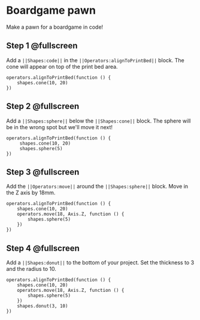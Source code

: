 
# Boardgame pawn

Make a pawn for a boardgame in code!


## Step 1 @fullscreen
Add a ``||Shapes:code||`` in the ``||Operators:alignToPrintBed||`` block.  The cone will appear on top of the print bed area.


```blocks
operators.alignToPrintBed(function () {
    shapes.cone(10, 20)
})
```


## Step 2 @fullscreen
Add a ``||Shapes:sphere||`` below the ``||Shapes:cone||`` block.  The sphere will be in the wrong spot but we'll move it next!

```blocks
operators.alignToPrintBed(function () {
     shapes.cone(10, 20)
     shapes.sphere(5)
})
```

## Step 3 @fullscreen
Add the  ``||Operators:move||`` around  the ``||Shapes:sphere||`` block.    Move in the Z axis by 18mm.

```blocks
operators.alignToPrintBed(function () {
    shapes.cone(10, 20)
    operators.move(18, Axis.Z, function () {
        shapes.sphere(5)
    })
})
```

## Step 4 @fullscreen
Add a  ``||Shapes:donut||`` to the bottom of your project.    Set the thickness to 3 and the radius to 10.

```blocks
operators.alignToPrintBed(function () {
    shapes.cone(10, 20)
    operators.move(18, Axis.Z, function () {
        shapes.sphere(5)
    })
    shapes.donut(3, 10)
})
```

